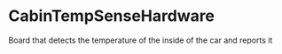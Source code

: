 # CabinTempSenseHardware
Board that detects the temperature of the inside of the car and reports it
